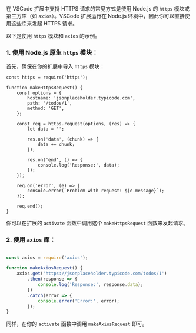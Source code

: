 在 VSCode 扩展中支持 HTTPS 请求的常见方式是使用 Node.js 的 `https` 模块或第三方库（如 `axios`）。VSCode 扩展运行在 Node.js 环境中，因此你可以直接使用这些库来发起 HTTPS 请求。

以下是使用 `https` 模块和 `axios` 的示例。

### 1. 使用 Node.js 原生 `https` 模块：

首先，确保在你的扩展中导入 `https` 模块：

```avascript
const https = require('https');

function makeHttpsRequest() {
    const options = {
        hostname: 'jsonplaceholder.typicode.com',
        path: '/todos/1',
        method: 'GET',
    };

    const req = https.request(options, (res) => {
        let data = '';

        res.on('data', (chunk) => {
            data += chunk;
        });

        res.on('end', () => {
            console.log('Response:', data);
        });
    });

    req.on('error', (e) => {
        console.error(`Problem with request: ${e.message}`);
    });

    req.end();
}
```

你可以在扩展的 `activate` 函数中调用这个 `makeHttpsRequest` 函数来发起请求。

### 2. 使用 `axios` 库：

```javascript

const axios = require('axios');

function makeAxiosRequest() {
    axios.get('https://jsonplaceholder.typicode.com/todos/1')
        .then(response => {
            console.log('Response:', response.data);
        })
        .catch(error => {
            console.error('Error:', error);
        });
}
```

同样，在你的 `activate` 函数中调用 `makeAxiosRequest` 即可。